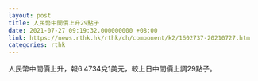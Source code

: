 ```yaml
---
layout: post
title: 人民幣中間價上升29點子
date: 2021-07-27 09:19:32.000000000 +08:00
link: https://news.rthk.hk/rthk/ch/component/k2/1602737-20210727.htm
categories: rthk
---
```


人民幣中間價上升，報6.4734兌1美元，較上日中間價上調29點子。
